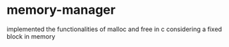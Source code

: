 # memory-manager
implemented the functionalities of malloc and free in c considering a fixed block in memory
